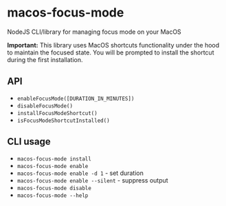 # macos-focus-mode
NodeJS CLI/library for managing focus mode on your MacOS

**Important:** This library uses MacOS shortcuts functionality under the hood to maintain the focused state. 
You will be prompted to install the shortcut during the first installation.

## API
- `enableFocusMode([DURATION_IN_MINUTES])`
- `disableFocusMode()`
- `installFocusModeShortcut()`
- `isFocusModeShortcutInstalled()`

## CLI usage
- `macos-focus-mode install`
- `macos-focus-mode enable`
- `macos-focus-mode enable -d 1` - set duration
- `macos-focus-mode enable --silent` - suppress output
- `macos-focus-mode disable`
- `macos-focus-mode --help`
